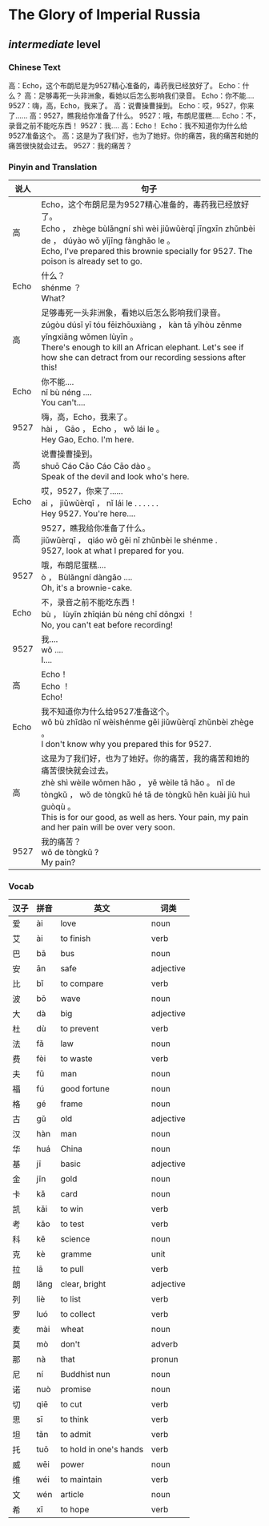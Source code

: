 # The Glory of Imperial Russia
## *intermediate* level

### Chinese Text
高：Echo，这个布朗尼是为9527精心准备的，毒药我已经放好了。
Echo：什么？
高：足够毒死一头非洲象，看她以后怎么影响我们录音。
Echo：你不能....
9527：嗨，高，Echo，我来了。
高：说曹操曹操到。
Echo：哎，9527，你来了......
高：9527，瞧我给你准备了什么。
9527：哦，布朗尼蛋糕....
Echo：不，录音之前不能吃东西！
9527：我....
高：Echo！
Echo：我不知道你为什么给9527准备这个。
高：这是为了我们好，也为了她好。你的痛苦，我的痛苦和她的痛苦很快就会过去。
9527：我的痛苦？

### Pinyin and Translation
|说人|句子|
|----|----|
|高|Echo，这个布朗尼是为9527精心准备的，毒药我已经放好了。<br />Echo ， zhège bùlǎngní shì wèi jiǔwǔèrqī jīngxīn zhǔnbèi de ， dúyào wǒ yǐjīng fànghǎo le 。<br />Echo, I've prepared this brownie specially for 9527. The poison is already set to go.|
|Echo|什么？<br />shénme ？<br />What?|
|高|足够毒死一头非洲象，看她以后怎么影响我们录音。<br />zúgòu dúsǐ yī tóu fēizhōuxiàng ， kàn tā yǐhòu zěnme yǐngxiǎng wǒmen lùyīn 。<br />There's enough to kill an African elephant. Let's see if how she can detract from our recording sessions after this!|
|Echo|你不能....<br />nǐ bù néng ....<br />You can't....|
|9527|嗨，高，Echo，我来了。<br />hài ， Gāo ， Echo ， wǒ lái le 。<br />Hey Gao, Echo. I'm here.|
|高|说曹操曹操到。<br />shuō Cáo Cāo Cáo Cāo dào 。<br />Speak of the devil and look who's here.|
|Echo|哎，9527，你来了......<br />ai ， jiǔwǔèrqī ， nǐ lái le . . . . . .<br />Hey 9527. You're here....|
|高|9527，瞧我给你准备了什么。<br />jiǔwǔèrqī ， qiáo wǒ gěi nǐ zhǔnbèi le shénme .<br />9527, look at what I prepared for you.|
|9527|哦，布朗尼蛋糕....<br />ò ， Bùlǎngní dàngāo ....<br />Oh, it's a brownie-cake.|
|Echo|不，录音之前不能吃东西！<br />bù ， lùyīn zhīqián bù néng chī  dōngxi ！<br />No, you can't eat before recording!|
|9527|我....<br />wǒ ....<br />I....|
|高|Echo！<br />Echo ！<br />Echo!|
|Echo|我不知道你为什么给9527准备这个。<br />wǒ bù zhīdào nǐ wèishénme gěi jiǔwǔèrqī zhǔnbèi zhège 。<br />I don't know why you prepared this for 9527.|
|高|这是为了我们好，也为了她好。你的痛苦，我的痛苦和她的痛苦很快就会过去。<br />zhè shì wèile wǒmen hǎo ， yě wèile tā hǎo 。 nǐ de tòngkǔ ， wǒ de tòngkǔ hé tā de tòngkǔ hěn kuài jiù huì guòqù 。<br />This is for our good, as well as hers. Your pain, my pain and her pain will be over very soon.|
|9527|我的痛苦？<br />wǒ de tòngkǔ ?<br />My pain?|
### Vocab
|汉子|拼音|英文|词类|
|----|----|----|----|
|爱|ài|love|noun|
|艾|ài|to finish|verb|
|巴|bā|bus|noun|
|安|ān|safe|adjective|
|比|bǐ|to compare|verb|
|波|bō|wave|noun|
|大|dà|big|adjective|
|杜|dù|to prevent|verb|
|法|fǎ|law|noun|
|费|fèi|to waste|verb|
|夫|fū|man|noun|
|福|fú|good fortune|noun|
|格|gé|frame|noun|
|古|gǔ|old|adjective|
|汉|hàn|man|noun|
|华|huá|China|noun|
|基|jī|basic|adjective|
|金|jīn|gold|noun|
|卡|kǎ|card|noun|
|凯|kǎi|to win|verb|
|考|kǎo|to test|verb|
|科|kē|science|noun|
|克|kè|gramme|unit|
|拉|lā|to pull|verb|
|朗|lǎng|clear, bright|adjective|
|列|liè|to list|verb|
|罗|luó|to collect|verb|
|麦|mài|wheat|noun|
|莫|mò|don't|adverb|
|那|nà|that|pronun|
|尼|ní|Buddhist nun|noun|
|诺|nuò|promise|noun|
|切|qiē|to cut|verb|
|思|sī|to think|verb|
|坦|tǎn|to admit|verb|
|托|tuō|to hold in one's hands|verb|
|威|wēi|power|noun|
|维|wéi|to maintain|verb|
|文|wén|article|noun|
|希|xī|to hope|verb|